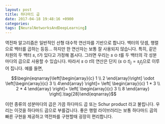 ```yaml
---
layout: post
title: 하다마드 곱
date: 2017-04-18 19:48:16 +0900
categories:
tags: [NeuralNetworksAndDeepLearning]
---
```


역전파 알고리즘은 일반적인 선형 대수학 연산자를 기반으로 합니다. 백터의 덧셈, 행렬으로 백터를 곱하는 등등... 하지만 한 연산자는 보통 잘 사용되지 않습니다. 특히, 같은 차원의 두 백터 $s$, $t$가 있다고 가정해 봅시다. 그러면 우리는 $s\odot t$를 두 백터의 각 성분마다의 곱으로 사용할 수 있습니다. 따라서 $s\odot t$의 연산은 단지 $(s\odot t)_j=s_j t_j$으로 이루어 집니다. 예를 들면,

$$\begin{eqnarray}\left[\begin{array}{c} 1 \\ 2 \end{array}\right]   \odot \left[\begin{array}{c} 3 \\ 4\end{array} \right]= \left[ \begin{array}{c} 1 * 3 \\ 2 * 4 \end{array} \right]= \left[ \begin{array}{c} 3 \\ 8 \end{array} \right].\tag{28}\end{eqnarray}$$

이런 종류의 성분마다의 곱은 가끔 하다마드 곱 또는 Schur product 라고 불립니다. 우리는 이것을 하다마드 곱으로 부를겁니다. 좋은 행렬 라이브러리는 보통 하다마드 곱의 빠른 구현을 제공하고 역전파를 구현할때 굉장히 편리합니다.
